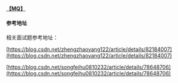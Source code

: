 #### [【MQ】](/mq.md)

#### 参考地址

相关面试题参考地址：

[https://blog.csdn.net/zhengzhaoyang122/article/details/82184007](https://blog.csdn.net/zhengzhaoyang122/article/details/82184007)

[https://blog.csdn.net/songfeihu0810232/article/details/78648706](https://blog.csdn.net/songfeihu0810232/article/details/78648706)





